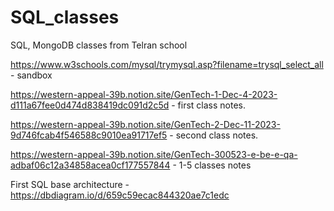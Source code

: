 # SQL_classes
SQL, MongoDB classes from Telran school

https://www.w3schools.com/mysql/trymysql.asp?filename=trysql_select_all - sandbox

https://western-appeal-39b.notion.site/GenTech-1-Dec-4-2023-d111a67fee0d474d838419dc091d2c5d - first class notes.

https://western-appeal-39b.notion.site/GenTech-2-Dec-11-2023-9d746fcab4f546588c9010ea91717ef5 - second class notes.

https://western-appeal-39b.notion.site/GenTech-300523-e-be-e-qa-adbaf06c12a34858acea0cf177557844 - 1-5 classes notes


First SQL base architecture - https://dbdiagram.io/d/659c59ecac844320ae7c1edc
